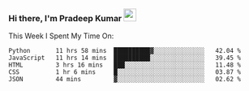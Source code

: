 ### Hi there, I'm Pradeep Kumar <img src="https://media.giphy.com/media/Yrfa3vPYjWDwlEfvHw/giphy.gif" width="25px">

This Week I Spent My Time On:
<!--START_SECTION:waka-->
```text
Python       11 hrs 58 mins  ██████████▓░░░░░░░░░░░░░░   42.04 % 
JavaScript   11 hrs 14 mins  ██████████░░░░░░░░░░░░░░░   39.45 % 
HTML         3 hrs 16 mins   ███░░░░░░░░░░░░░░░░░░░░░░   11.48 % 
CSS          1 hr 6 mins     █░░░░░░░░░░░░░░░░░░░░░░░░   03.87 % 
JSON         44 mins         ▓░░░░░░░░░░░░░░░░░░░░░░░░   02.62 % 
```
<!--END_SECTION:waka-->
